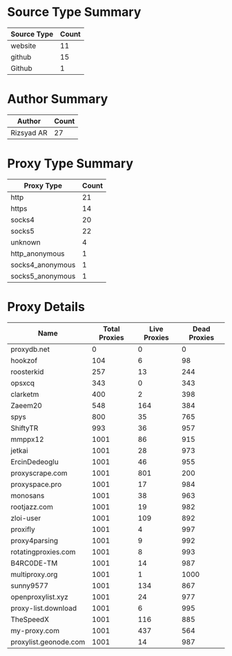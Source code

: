 # Source Type Summary

| Source Type | Count |
|-------------|-------|
| website | 11 |
| github | 15 |
| Github | 1 |


# Author Summary

| Author | Count |
|--------|-------|
| Rizsyad AR | 27 |


# Proxy Type Summary

| Proxy Type | Count |
|------------|-------|
| http | 21 |
| https | 14 |
| socks4 | 20 |
| socks5 | 22 |
| unknown | 4 |
| http_anonymous | 1 |
| socks4_anonymous | 1 |
| socks5_anonymous | 1 |


# Proxy Details

| Name | Total Proxies | Live Proxies | Dead Proxies |
|------|---------------|--------------|---------------|
| proxydb.net | 0 | 0 | 0 |
| hookzof | 104 | 6 | 98 |
| roosterkid | 257 | 13 | 244 |
| opsxcq | 343 | 0 | 343 |
| clarketm | 400 | 2 | 398 |
| Zaeem20 | 548 | 164 | 384 |
| spys | 800 | 35 | 765 |
| ShiftyTR | 993 | 36 | 957 |
| mmppx12 | 1001 | 86 | 915 |
| jetkai | 1001 | 28 | 973 |
| ErcinDedeoglu | 1001 | 46 | 955 |
| proxyscrape.com | 1001 | 801 | 200 |
| proxyspace.pro | 1001 | 17 | 984 |
| monosans | 1001 | 38 | 963 |
| rootjazz.com | 1001 | 19 | 982 |
| zloi-user | 1001 | 109 | 892 |
| proxifly | 1001 | 4 | 997 |
| proxy4parsing | 1001 | 9 | 992 |
| rotatingproxies.com | 1001 | 8 | 993 |
| B4RC0DE-TM | 1001 | 14 | 987 |
| multiproxy.org | 1001 | 1 | 1000 |
| sunny9577 | 1001 | 134 | 867 |
| openproxylist.xyz | 1001 | 24 | 977 |
| proxy-list.download | 1001 | 6 | 995 |
| TheSpeedX | 1001 | 116 | 885 |
| my-proxy.com | 1001 | 437 | 564 |
| proxylist.geonode.com | 1001 | 14 | 987 |
